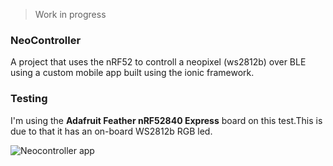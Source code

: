 > Work in progress

### NeoController
A project that uses the nRF52 to controll a neopixel (ws2812b) over BLE using a custom mobile app built using the ionic framework.

### Testing
I'm using the **Adafruit Feather nRF52840 Express** board on this test.This is due to that it has an on-board WS2812b RGB led.

![Neocontroller app](https://github.com/rmptxf/NeoController/blob/master/assets/Neocontroller_app.gif) 

